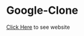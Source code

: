 # Google-Clone

[Click Here](https://ama2090.github.io/google.github.io-Google-Clone--/) to see website
